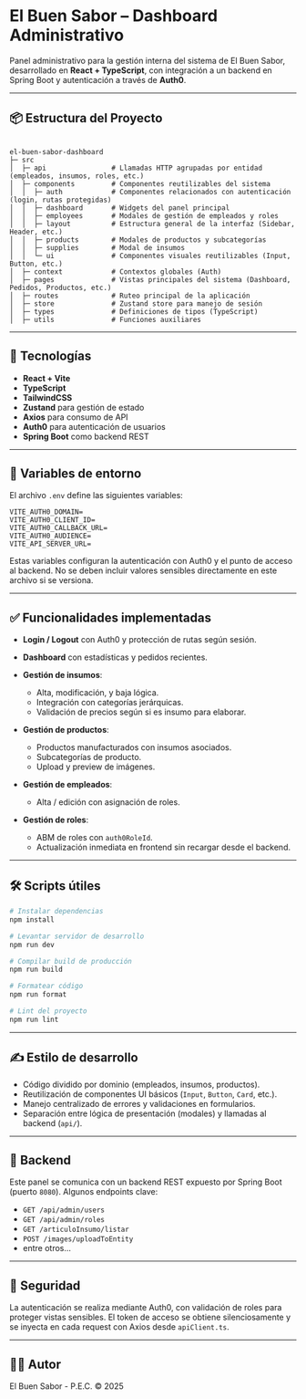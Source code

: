
# El Buen Sabor – Dashboard Administrativo

Panel administrativo para la gestión interna del sistema de El Buen Sabor, desarrollado en **React + TypeScript**, con integración a un backend en Spring Boot y autenticación a través de **Auth0**.

---

## 📦 Estructura del Proyecto

```

el-buen-sabor-dashboard
├─ src
│  ├─ api                # Llamadas HTTP agrupadas por entidad (empleados, insumos, roles, etc.)
│  ├─ components         # Componentes reutilizables del sistema
│  │  ├─ auth            # Componentes relacionados con autenticación (login, rutas protegidas)
│  │  ├─ dashboard       # Widgets del panel principal
│  │  ├─ employees       # Modales de gestión de empleados y roles
│  │  ├─ layout          # Estructura general de la interfaz (Sidebar, Header, etc.)
│  │  ├─ products        # Modales de productos y subcategorías
│  │  ├─ supplies        # Modal de insumos
│  │  └─ ui              # Componentes visuales reutilizables (Input, Button, etc.)
│  ├─ context            # Contextos globales (Auth)
│  ├─ pages              # Vistas principales del sistema (Dashboard, Pedidos, Productos, etc.)
│  ├─ routes             # Ruteo principal de la aplicación
│  ├─ store              # Zustand store para manejo de sesión
│  ├─ types              # Definiciones de tipos (TypeScript)
│  ├─ utils              # Funciones auxiliares

````

---

## 🚀 Tecnologías

- **React + Vite**
- **TypeScript**
- **TailwindCSS**
- **Zustand** para gestión de estado
- **Axios** para consumo de API
- **Auth0** para autenticación de usuarios
- **Spring Boot** como backend REST

---

## 🔐 Variables de entorno

El archivo `.env` define las siguientes variables:

```env
VITE_AUTH0_DOMAIN=
VITE_AUTH0_CLIENT_ID=
VITE_AUTH0_CALLBACK_URL=
VITE_AUTH0_AUDIENCE=
VITE_API_SERVER_URL=
````

Estas variables configuran la autenticación con Auth0 y el punto de acceso al backend. No se deben incluir valores sensibles directamente en este archivo si se versiona.

---

## ✅ Funcionalidades implementadas

* **Login / Logout** con Auth0 y protección de rutas según sesión.
* **Dashboard** con estadísticas y pedidos recientes.
* **Gestión de insumos**:

  * Alta, modificación, y baja lógica.
  * Integración con categorías jerárquicas.
  * Validación de precios según si es insumo para elaborar.
* **Gestión de productos**:

  * Productos manufacturados con insumos asociados.
  * Subcategorías de producto.
  * Upload y preview de imágenes.
* **Gestión de empleados**:

  * Alta / edición con asignación de roles.
* **Gestión de roles**:

  * ABM de roles con `auth0RoleId`.
  * Actualización inmediata en frontend sin recargar desde el backend.

---

## 🛠️ Scripts útiles

```bash
# Instalar dependencias
npm install

# Levantar servidor de desarrollo
npm run dev

# Compilar build de producción
npm run build

# Formatear código
npm run format

# Lint del proyecto
npm run lint
```

---

## ✍️ Estilo de desarrollo

* Código dividido por dominio (empleados, insumos, productos).
* Reutilización de componentes UI básicos (`Input`, `Button`, `Card`, etc.).
* Manejo centralizado de errores y validaciones en formularios.
* Separación entre lógica de presentación (modales) y llamadas al backend (`api/`).

---

## 📁 Backend

Este panel se comunica con un backend REST expuesto por Spring Boot (puerto `8080`). Algunos endpoints clave:

* `GET /api/admin/users`
* `GET /api/admin/roles`
* `GET /articuloInsumo/listar`
* `POST /images/uploadToEntity`
* entre otros...

---

## 🔐 Seguridad

La autenticación se realiza mediante Auth0, con validación de roles para proteger vistas sensibles. El token de acceso se obtiene silenciosamente y se inyecta en cada request con Axios desde `apiClient.ts`.

---


## 🧑‍💻 Autor

El Buen Sabor - P.E.C.
© 2025

